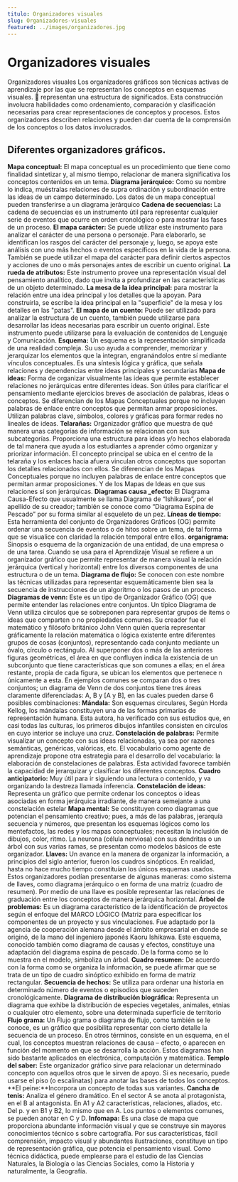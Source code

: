 ```yaml
---
titulo: Organizadores visuales
slug: Organizadores-visuales
featured: ../images/organizadores.jpg
---
```


# Organizadores visuales

Organizadores visuales
Los organizadores gráficos son técnicas activas de aprendizaje por las que se representan los conceptos en esquemas visuales.  representan una estructura de significados. Esta construcción involucra habilidades como ordenamiento, comparación y clasificación necesarias para crear representaciones de conceptos y procesos. Estos organizadores describen relaciones y pueden dar cuenta de la comprensión de los conceptos o los datos involucrados.

## Diferentes organizadores gráficos.

**Mapa conceptual:** El mapa conceptual es un procedimiento que tiene como finalidad sintetizar y, al mismo tiempo, relacionar de manera significativa los conceptos contenidos en un tema.
**Diagrama jerárquico:** Como su nombre lo indica, muéstralas relaciones de supra ordinación y subordinación entre las ideas de un campo determinado. Los datos de un mapa conceptual pueden transferirse a un diagrama jerárquico
**Cadena de secuencias:** La cadena de secuencias es un instrumento útil para representar cualquier serie de eventos que ocurre en orden cronológico o para mostrar las fases de un proceso.
**El mapa carácter:** Se puede utilizar este instrumento para analizar el carácter de una persona o personaje. Para elaborarlo, se identifican los rasgos del carácter del personaje y, luego, se apoya este análisis con uno más hechos o eventos específicos en la vida de la persona. También se puede utilizar el mapa del carácter para definir ciertos aspectos y acciones de uno o más personajes antes de escribir un cuento original.
**La rueda de atributos:** Este instrumento provee una representación visual del pensamiento analítico, dado que invita a profundizar en las características de un objeto determinado.
**La mesa de la idea principal:** para mostrar la relación entre una idea principal y los detalles que la apoyan. Para construirla, se escribe la idea principal en la "superficie" de la mesa y los detalles en las "patas".
**El mapa de un cuento:** Puede ser utilizado para analizar la estructura de un cuento, también puede utilizarse para desarrollar las ideas necesarias para escribir un cuento original. Este instrumento puede utilizarse para la evaluación de contenidos de Lenguaje y Comunicación.
**Esquema:** Un esquema es la representación simplificada de una realidad compleja. Su uso ayuda a comprender, memorizar y jerarquizar los elementos que la integran, engranándolos entre sí mediante vínculos conceptuales. Es una síntesis lógica y gráfica, que señala relaciones y dependencias entre ideas principales y secundarias
**Mapa de ideas:** Forma de organizar visualmente las ideas que permite establecer relaciones no jerárquicas entre diferentes ideas. Son útiles para clarificar el pensamiento mediante ejercicios breves de asociación de palabras, ideas o conceptos. Se diferencian de los Mapas Conceptuales porque no incluyen palabras de enlace entre conceptos que permitan armar proposiciones. Utilizan palabras clave, símbolos, colores y gráficas para formar redes no lineales de ideas.
**Telarañas:** Organizador gráfico que muestra de qué manera unas categorías de información se relacionan con sus subcategorías. Proporciona una estructura para ideas y/o hechos elaborada de tal manera que ayuda a los estudiantes a aprender cómo organizar y priorizar información. El concepto principal se ubica en el centro de la telaraña y los enlaces hacia afuera vinculan otros conceptos que soportan los detalles relacionados con ellos. Se diferencian de los Mapas Conceptuales porque no incluyen palabras de enlace entre conceptos que permitan armar proposiciones. Y de los Mapas de Ideas en que sus relaciones sí son jerárquicas.
**Diagramas causa \_efecto:** El Diagrama Causa-Efecto que usualmente se llama Diagrama de “Ishikawa”, por el apellido de su creador; también se conoce como “Diagrama Espina de Pescado” por su forma similar al esqueleto de un pez.
**Líneas de tiempo:** Esta herramienta del conjunto de Organizadores Gráficos (OG) permite ordenar una secuencia de eventos o de hitos sobre un tema, de tal forma que se visualice con claridad la relación temporal entre ellos.
**organigrama:** Sinopsis o esquema de la organización de una entidad, de una empresa o de una tarea. Cuando se usa para el Aprendizaje Visual se refiere a un organizador gráfico que permite representar de manera visual la relación jerárquica (vertical y horizontal) entre los diversos componentes de una estructura o de un tema.
**Diagrama de flujo:** Se conocen con este nombre las técnicas utilizadas para representar esquemáticamente bien sea la secuencia de instrucciones de un algoritmo o los pasos de un proceso.
**Diagramas de venn:** Este es un tipo de Organizador Gráfico (OG) que permite entender las relaciones entre conjuntos. Un típico Diagrama de Venn utiliza círculos que se sobreponen para representar grupos de ítems o ideas que comparten o no propiedades comunes. Su creador fue el matemático y filósofo británico John Venn quién quería representar gráficamente la relación matemática o lógica existente entre diferentes grupos de cosas (conjuntos), representando cada conjunto mediante un óvalo, círculo o rectángulo. Al superponer dos o más de las anteriores figuras geométricas, el área en que confluyen indica la existencia de un subconjunto que tiene características que son comunes a ellas; en el área restante, propia de cada figura, se ubican los elementos que pertenece n únicamente a esta. En ejemplos comunes se comparan dos o tres conjuntos; un diagrama de Venn de dos conjuntos tiene tres áreas claramente diferenciadas: A, B y [A y B], en las cuales pueden darse 6 posibles combinaciones:
**Mándala:** Son esquemas circulares, Según Horda Kellog, los mándalas constituyen una de las formas primarias de representación humana. Esta autora, ha verificado con sus estudios que, en casi todas las culturas, los primeros dibujos infantiles consisten en círculos en cuyo interior se incluye una cruz.
**Constelación de palabras:** Permite visualizar un concepto con sus ideas relacionadas, ya sea por razones semánticas, genéricas, valóricas, etc. El vocabulario como agente de aprendizaje propone otra estrategia para el desarrollo del vocabulario: la elaboración de constelaciones de palabras. Esta actividad favorece también la capacidad de jerarquizar y clasificar los diferentes conceptos.
**Cuadro anticipatorio:** Muy útil para ir siguiendo una lectura o contenido, y va organizando la destreza llamada inferencia.
**Constelación de ideas:** Representa un gráfico que permite ordenar los conceptos o ideas asociadas en forma jerárquica irradiante, de manera semejante a una constelación estelar
**Mapa mental:** Se constituyen como diagramas que potencian el pensamiento creativo; pues, a más de las palabras, jerarquía secuencia y números, que presentan los esquemas lógicos como los mentefactos, las redes y los mapas conceptuales; necesitan la inclusión de dibujos, color, ritmo. La neurona (célula nerviosa) con sus dendritas o un árbol con sus varias ramas, se presentan como modelos básicos de este organizador.
**Llaves:** Un avance en la manera de organizar la información, a principios del siglo anterior, fueron los cuadros sinópticos. En realidad, hasta no hace mucho tiempo constituían los únicos esquemas usados. Estos organizadores podían presentarse de algunas maneras: como sistema de llaves, como diagrama jerárquico o en forma de una matriz (cuadro de resumen). Por medio de una llave es posible representar las relaciones de graduación entre los conceptos de manera jerárquica horizontal.
**Árbol de problemas:** Es un diagrama característico de la identificación de proyectos según el enfoque del MARCO LÓGICO (Matriz para especificar los componentes de un proyecto y sus vinculaciones. Fue adaptado por la agencia de cooperación alemana desde el ámbito empresarial en donde se originó, de la mano del ingeniero japonés Kaoru Ishikawa. Este esquema, conocido también como diagrama de causas y efectos, constituye una adaptación del diagrama espina de pescado. De la forma como se lo muestra en el modelo, simboliza un árbol.
**Cuadro resumen:** De acuerdo con la forma como se organiza la información, se puede afirmar que se trata de un tipo de cuadro sinóptico exhibido en forma de matriz rectangular.
**Secuencia de hechos:** Se utiliza para ordenar una historia en determinado número de eventos o episodios que suceden cronológicamente.
**Diagrama de distribución biográfica:** Representa un diagrama que exhibe la distribución de especies vegetales, animales, etnias o cualquier otro elemento, sobre una determinada superficie de territorio
**Flujo grama:** Un Flujo grama o diagrama de flujo, como también se le conoce, es un gráfico que posibilita representar con cierto detalle la secuencia de un proceso. En otros términos, consiste en un esquema, en el cual, los conceptos muestran relaciones de causa – efecto, o aparecen en función del momento en que se desarrolla la acción. Estos diagramas han sido bastante aplicados en electrónica, computación y matemática.
**Templo del saber:** Este organizador gráfico sirve para relacionar un determinado concepto con aquellos otros que le sirven de apoyo. Si es necesario, puede usarse el piso (o escalinatas) para anotar las bases de todos los conceptos.
**El peine:**Incorpora un concepto de todas sus variantes.
**Cancha de tenis:** Analiza el género dramático. En el sector A se anota al protagonista, en el B al antagonista. En A1 y A2 características, relaciones, aliados, etc. Del p. y en B1 y B2, lo mismo que en A. Los puntos o elementos comunes, se pueden anotar en C y D.
**Infomapa:** Es una clase de mapa que proporciona abundante información visual y que se construye sin mayores conocimientos técnico s sobre cartografía. Por sus características, fácil comprensión, impacto visual y abundantes ilustraciones, constituye un tipo de representación gráfica, que potencia el pensamiento visual. Como técnica didáctica, puede emplearse para el estudio de las Ciencias Naturales, la Biología o las Ciencias Sociales, como la Historia y naturalmente, la Geografía.
